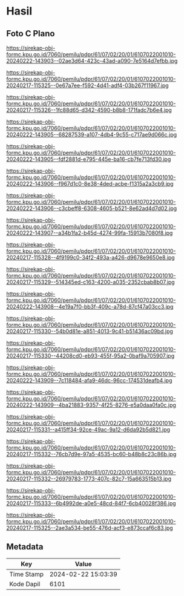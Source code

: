 # Hasil

## Foto C Plano

https://sirekap-obj-formc.kpu.go.id/7060/pemilu/pdpr/61/07/02/20/01/6107022001010-20240222-143903--02ae3d64-423c-43ad-a090-7e5164d7efbb.jpg

https://sirekap-obj-formc.kpu.go.id/7060/pemilu/pdpr/61/07/02/20/01/6107022001010-20240217-115325--0e67a7ee-f592-4d41-adf4-03b267f11967.jpg

https://sirekap-obj-formc.kpu.go.id/7060/pemilu/pdpr/61/07/02/20/01/6107022001010-20240217-115326--1fc88d65-d342-4590-b8b8-171fadc7b6e4.jpg

https://sirekap-obj-formc.kpu.go.id/7060/pemilu/pdpr/61/07/02/20/01/6107022001010-20240222-143905--68287539-a107-4db4-9c55-c717ae9d066c.jpg

https://sirekap-obj-formc.kpu.go.id/7060/pemilu/pdpr/61/07/02/20/01/6107022001010-20240222-143905--fdf2881d-e795-445e-ba16-cb7fe713fd30.jpg

https://sirekap-obj-formc.kpu.go.id/7060/pemilu/pdpr/61/07/02/20/01/6107022001010-20240222-143906--f967d1c0-8e38-4ded-acbe-f1315a2a3cb9.jpg

https://sirekap-obj-formc.kpu.go.id/7060/pemilu/pdpr/61/07/02/20/01/6107022001010-20240222-143906--c3cbeff8-6308-4605-b521-8e62ad4d7d02.jpg

https://sirekap-obj-formc.kpu.go.id/7060/pemilu/pdpr/61/07/02/20/01/6107022001010-20240222-143907--a34b1fa2-b45d-4274-99fa-15913b7080f8.jpg

https://sirekap-obj-formc.kpu.go.id/7060/pemilu/pdpr/61/07/02/20/01/6107022001010-20240217-115328--4f9199c0-34f2-493a-a426-d9678e9650e8.jpg

https://sirekap-obj-formc.kpu.go.id/7060/pemilu/pdpr/61/07/02/20/01/6107022001010-20240217-115329--514345ed-c163-4200-a035-2352cbab8b07.jpg

https://sirekap-obj-formc.kpu.go.id/7060/pemilu/pdpr/61/07/02/20/01/6107022001010-20240222-143908--4e19a7f0-bb3f-409c-a78d-87cf47a03cc3.jpg

https://sirekap-obj-formc.kpu.go.id/7060/pemilu/pdpr/61/07/02/20/01/6107022001010-20240217-115330--54b0d81e-a851-4013-9c41-b51436ac09bd.jpg

https://sirekap-obj-formc.kpu.go.id/7060/pemilu/pdpr/61/07/02/20/01/6107022001010-20240217-115330--44208cd0-eb93-455f-95a2-0baf9a705907.jpg

https://sirekap-obj-formc.kpu.go.id/7060/pemilu/pdpr/61/07/02/20/01/6107022001010-20240222-143909--7c118484-afa9-46dc-96cc-174531deafb4.jpg

https://sirekap-obj-formc.kpu.go.id/7060/pemilu/pdpr/61/07/02/20/01/6107022001010-20240222-143909--4ba21883-9357-4f25-8276-e5a0daa0fa0c.jpg

https://sirekap-obj-formc.kpu.go.id/7060/pemilu/pdpr/61/07/02/20/01/6107022001010-20240217-115331--a415ff34-92ce-49ac-9a12-d6da92b5d821.jpg

https://sirekap-obj-formc.kpu.go.id/7060/pemilu/pdpr/61/07/02/20/01/6107022001010-20240217-115332--76cb7d9e-97a5-4535-bc60-b48b8c23c86b.jpg

https://sirekap-obj-formc.kpu.go.id/7060/pemilu/pdpr/61/07/02/20/01/6107022001010-20240217-115332--26979783-1773-407c-82c7-15a663515b13.jpg

https://sirekap-obj-formc.kpu.go.id/7060/pemilu/pdpr/61/07/02/20/01/6107022001010-20240217-115333--6b4992de-a0e5-48cd-84f7-6cb40028f386.jpg

https://sirekap-obj-formc.kpu.go.id/7060/pemilu/pdpr/61/07/02/20/01/6107022001010-20240217-115325--2ae3a534-be55-476d-acf3-e873ccaf6c83.jpg


## Metadata

| Key        | Value               |
| ---------- | ------------------- |
| Time Stamp | 2024-02-22 15:03:39 |
| Kode Dapil | 6101                |



